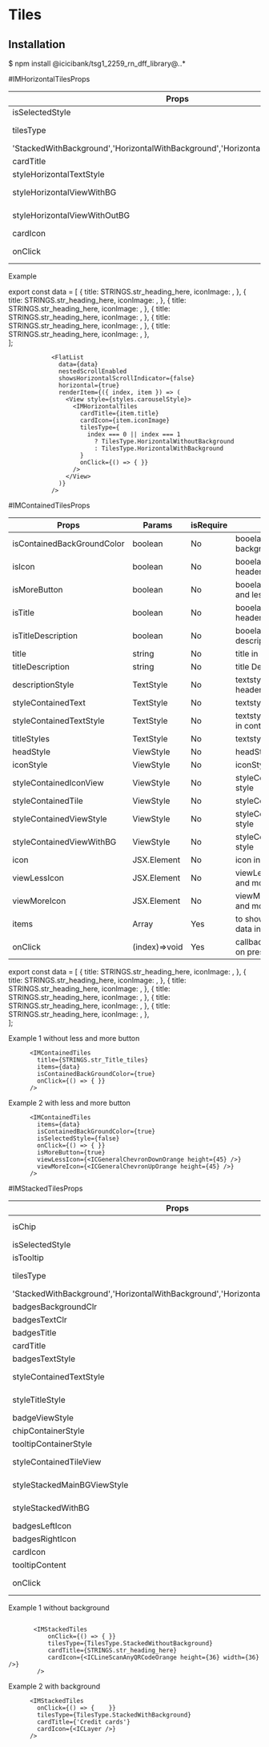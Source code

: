# Tiles

## Installation

$ npm install @icicibank/tsg1_2259_rn_dff_library@*.*.*

#IMHorizontalTilesProps

| Props                        | Params                               | isRequire |              Description                       |
| -----------------------------| ------------------------------------ | --------- | ------------------------------------------     |
| isSelectedStyle              |  boolean                             | No        | booelan for style selection                    |
| tilesType                    |  enum                                | No        | to select the type of tile('StackedWithoutBackground',
  'StackedWithBackground','HorizontalWithBackground','HorizontalWithoutBackground')|
| cardTitle                    |  string                              | No        | title for tile                                 |
| styleHorizontalTextStyle     |  TextStyle                           | No        | textstyle for title of tile                    |
| styleHorizontalViewWithBG    |  ViewStyle                           | No        | view style for tile with background            |
| styleHorizontalViewWithOutBG |  ViewStyle                           | No        | view style for tile without background         |
| cardIcon                     |  JSX.Element                         | No        | icon in tile                                   | 
| onClick                      |  (index)=>void                       | Yes       | callback function for item on presss           | 

Example

export const data = [
  {
    title: STRINGS.str_heading_here,
    iconImage: <ICLineScanAnyQRCodeOrange height={36} width={36} />,
  },
  {
    title: STRINGS.str_heading_here,
    iconImage: <ICLineScanAnyQRCodeOrange height={36} width={36} />,
  },
  {
    title: STRINGS.str_heading_here,
    iconImage: <ICLineScanAnyQRCodeOrange height={36} width={36} />,
  },
  {
    title: STRINGS.str_heading_here,
    iconImage: <ICLineScanAnyQRCodeOrange height={36} width={36} />,
  },
  {
    title: STRINGS.str_heading_here,
    iconImage: <ICLineScanAnyQRCodeOrange height={36} width={36} />,
  },
  {
    title: STRINGS.str_heading_here,
    iconImage: <ICLineScanAnyQRCodeOrange height={36} width={36} />,
  },  
];

```JSX
            <FlatList
              data={data}
              nestedScrollEnabled
              showsHorizontalScrollIndicator={false}
              horizontal={true}
              renderItem={({ index, item }) => (
                <View style={styles.carouselStyle}>
                  <IMHorizontalTiles
                    cardTitle={item.title}
                    cardIcon={item.iconImage}
                    tilesType={
                      index === 0 || index === 1
                        ? TilesType.HorizontalWithoutBackground
                        : TilesType.HorizontalWithBackground
                    }
                    onClick={() => { }}
                  />
                </View>
              )}
            /> 
```

#IMContainedTilesProps

| Props                        | Params                               | isRequire |              Description                       |
| -----------------------------| ------------------------------------ | --------- | ------------------------------------------     |
| isContainedBackGroundColor   |  boolean                             | No        | booelan for with background                    |
| isIcon                       |  boolean                             | No        | booelan to display icon in header              |
| isMoreButton                 |  boolean                             | No        | booelan to display more and less               |
| isTitle                      |  boolean                             | No        | booelan to display title in header             |
| isTitleDescription           |  boolean                             | No        | booelan to display title description in header |
| title                        |  string                              | No        | title in header                                |
| titleDescription             |  string                              | No        | title Description in header                    |
| descriptionStyle             |  TextStyle                           | No        | textstyle for description in header            |
| styleContainedText           |  TextStyle                           | No        | textstyle for title in the item                |
| styleContainedTextStyle      |  TextStyle                           | No        | textstyle for more item title in contained     |
| titleStyles                  |  TextStyle                           | No        | textstyle for title in header                  |
| headStyle                    |  ViewStyle                           | No        | headStyle in header                            |
| iconStyle                    |  ViewStyle                           | No        | iconStyle in header                            |
| styleContainedIconView       |  ViewStyle                           | No        | styleContainedIconView style                   |
| styleContainedTile           |  ViewStyle                           | No        | styleContainedTile style                       |
| styleContainedViewStyle      |  ViewStyle                           | No        | styleContainedViewStyle style                  |
| styleContainedViewWithBG     |  ViewStyle                           | No        | styleContainedViewWithBG style                 |
| icon                         |  JSX.Element                         | No        | icon in header                                 |
| viewLessIcon                 |  JSX.Element                         | No        | viewLessIcon icon for less and more            |
| viewMoreIcon                 |  JSX.Element                         | No        | viewMoreIcon icon for less and more            |
| items                        |  Array<flatListObject>               | Yes       | to show contained Tiles of data in the array   | 
| onClick                      |  (index)=>void                       | Yes       | callback function for item on presss           | 


export const data = [
  {
    title: STRINGS.str_heading_here,
    iconImage: <ICLineScanAnyQRCodeOrange height={36} width={36} />,
  },
  {
    title: STRINGS.str_heading_here,
    iconImage: <ICLineScanAnyQRCodeOrange height={36} width={36} />,
  },
  {
    title: STRINGS.str_heading_here,
    iconImage: <ICLineScanAnyQRCodeOrange height={36} width={36} />,
  },
  {
    title: STRINGS.str_heading_here,
    iconImage: <ICLineScanAnyQRCodeOrange height={36} width={36} />,
  },
  {
    title: STRINGS.str_heading_here,
    iconImage: <ICLineScanAnyQRCodeOrange height={36} width={36} />,
  },
  {
    title: STRINGS.str_heading_here,
    iconImage: <ICLineScanAnyQRCodeOrange height={36} width={36} />,
  },  
];

Example 1 without less and more button

```JSX
      <IMContainedTiles
        title={STRINGS.str_Title_tiles}
        items={data}
        isContainedBackGroundColor={true}
        onClick={() => { }} 
      />
```
Example 2 with less and more button

```JSX
      <IMContainedTiles
        items={data}
        isContainedBackGroundColor={true}
        isSelectedStyle={false}
        onClick={() => { }}
        isMoreButton={true}
        viewLessIcon={<ICGeneralChevronDownOrange height={45} />}
        viewMoreIcon={<ICGeneralChevronUpOrange height={45} />}
      />
```

#IMStackedTilesProps

| Props                        | Params                               | isRequire |              Description                       |
| -----------------------------| ------------------------------------ | --------- | ------------------------------------------     |
| isChip                       |  boolean                             | No        | booelan for displaying chip above              |
| isSelectedStyle              |  boolean                             | No        | booelan for style selection                    |
| isTooltip                    |  boolean                             | No        | booelan for displaying tooltip                 |
| tilesType                    |  enum                                | No        | to select the type of tile('StackedWithoutBackground',
  'StackedWithBackground','HorizontalWithBackground','HorizontalWithoutBackground')|
| badgesBackgroundClr          |  string                              | No        | badgesBackgroundClr                            |
| badgesTextClr                |  string                              | No        | badgesTextClr                                  |
| badgesTitle                  |  string                              | No        | badgesTitle                                    |
| cardTitle                    |  string                              | No        | title for tile                                 |
| badgesTextStyle              |  TextStyle                           | No        | badgesTextStyle                                |
| styleContainedTextStyle      |  TextStyle                           | No        | textstyle for title of tile when no background |
| styleTitleStyle              |  TextStyle                           | No        | textstyle for title of tile when with background |
| badgeViewStyle               |  TextStyle                           | No        | badgeViewStyle                                 |
| chipContainerStyle           |  TextStyle                           | No        | chipContainerStyle                             |
| tooltipContainerStyle        |  TextStyle                           | No        | tooltipContainerStyle                          |
| styleContainedTileView       |  ViewStyle                           | No        | view style for tile without background         |
| styleStackedMainBGViewStyle  |  ViewStyle                           | No        | view style for tile with background main view  |
| styleStackedWithBG           |  ViewStyle                           | No        | view style for tile with background inner view |
| badgesLeftIcon               |  JSX.Element                         | No        | badgesLeftIcon                                 | 
| badgesRightIcon              |  JSX.Element                         | No        | badgesRightIcon                                | 
| cardIcon                     |  JSX.Element                         | No        | icon in tile                                   |
| tooltipContent               |  JSX.Element                         | No        | tooltipContent                                 | 
| onClick                      |  (index)=>void                       | Yes       | callback function for item on presss           | 

Example 1 without background

```JSX
      
       <IMStackedTiles
           onClick={() => { }}
           tilesType={TilesType.StackedWithoutBackground}
           cardTitle={STRINGS.str_heading_here}
           cardIcon={<ICLineScanAnyQRCodeOrange height={36} width={36} />}
        />
```

Example 2 with background

```JSX
      <IMStackedTiles
        onClick={() => {    }}
        tilesType={TilesType.StackedWithBackground}
        cardTitle={'Credit cards'}
        cardIcon={<ICLayer />}
      />
```
